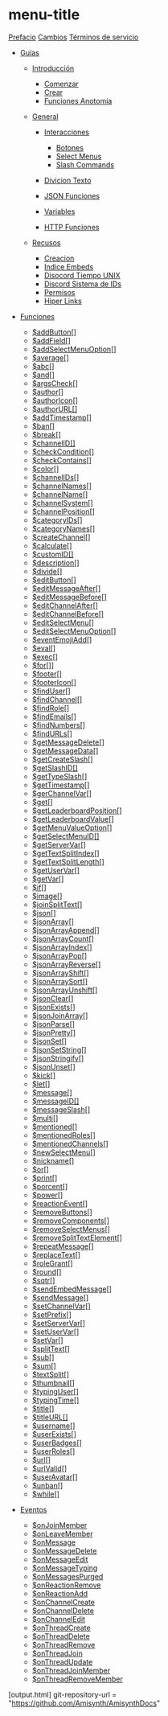 # menu-title

[Prefacio](prefacio.md)
[Cambios](cambios.md)
[Términos de servicio](terminos.md)

- [Guías](guias.md)
    - [Introducción](Introduccion/intro.md)
        - [Comenzar](Introduccion/comenzar.md)
        - [Crear](Introduccion/Crear.md)
        - [Funciones Anotomia](Introduccion/anotomia.md)

    - [General](gen/intro_gen.md)
        - [Interacciones](gen/Interacciones.md)
            - [Botones](gen/Botones.md)
            - [Select Menus](gen/selectmenu.md)
            - [Slash Commands](gen/slashcommands.md)
            

        - [Divicion Texto](gen/texto.md)
        - [JSON Funciones](gen/json.md)
        - [Variables](gen/variables.md)
        - [HTTP Funciones](gen/https.md)

    - [Recusos](Recursos/README.md)
        - [Creacion](Recursos/Creacion.md)
        - [Indice Embeds](Recursos/Indices.md)
        - [Disocord Tiempo UNIX](Recursos/MarcaTiempo.md)
        - [Discord Sistema de IDs](Recursos/IDs.md)
        - [Permisos](Recursos/Permisos.md)
        - [Hiper Links](Recursos/hiperlink.md)


    

- [Funciones](funciones/README.md)
    - [$addButton[]](funciones/addButton.md)
    - [$addField[]](funciones/addField.md)
    - [$addSelectMenuOption[]](funciones/addSelectMenuOption.md)
    - [$average[]](funciones/average.md)
    - [$abc[]](funciones/abc.md)
    - [$and[]](funciones/and.md)
    - [$argsCheck[]](funciones/argsCheck.md)
    - [$author[]](funciones/author.md)
    - [$authorIcon[]](funciones/authorIcon.md)
    - [$authorURL[]](funciones/authorURL.md)
    - [$addTimestamp[]](funciones/addTimestamp.md)
    - [$ban[]](funciones/ban.md)
    - [$break[]](funciones/break.md)
    - [$channelID[]](funciones/channelID.md)
    - [$checkCondition[]](funciones/checkCondition.md)
    - [$checkContains[]](funciones/checkContains.md)
    - [$color[]](funciones/color.md)
    - [$channelIDs[]](funciones/channelIDs.md)
    - [$channelNames[]](funciones/channelNames.md)
    - [$channelName[]](funciones/channelName.md)
    - [$channelSystem[]](funciones/channelSystem.md)
    - [$channelPosition[]](funciones/channelPosition.md)
    - [$categoryIDs[]](funciones/categoryIDs.md)
    - [$categoryNames[]](funciones/categoryNames.md)
    - [$createChannel[]](funciones/creareChannel.md)
    - [$calculate[]](funciones/calculate.md)
    - [$customID[]](funciones/customID.md)
    - [$description[]](funciones/description.md)
    - [$divide[]](funciones/divide.md)
    - [$editButton[]](funciones/editButton.md)
    - [$editMessageAfter[]](funciones/editMessageAfter.md)
    - [$editMessageBefore[]](funciones/editMessageBefore.md)
    - [$editChannelAfter[]](funciones/editChannelAfter.md)
    - [$editChannelBefore[]](funciones/editChannelBefore.md)
    - [$editSelectMenu[]](funciones/editSelectMenu.md)
    - [$editSelectMenuOption[]](funciones/editSelectMenuOption.md)
    - [$eventEmojiAdd[]](funciones/eventEmojiAdd.md)
    - [$eval[]](funciones/eval.md)
    - [$exec[]](funciones/exec.md)
    - [$for[]](funciones/for.md)]
    - [$footer[]](funciones/footer.md)
    - [$footerIcon[]](funciones/footerIcon.md)
    - [$findUser[]](funciones/findUser.md)
    - [$findChannel[]](funciones/findChannel.md)
    - [$findRole[]](funciones/findRole.md)
    - [$findEmails[]](funciones/findEmails.md)
    - [$findNumbers[]](funciones/findNumbers.md)
    - [$findURLs[]](funciones/findURLs.md)
    - [$getMessageDelete[]](funciones/getMessageDelete.md)
    - [$getMessageData[]](funciones/getMessageData.md)
    - [$getCreateSlash[]](funciones/getCreateSlash.md)
    - [$getSlashID[]](funciones/getSlashID.md)
    - [$getTypeSlash[]](funciones/getTypeSlash.md)
    - [$getTimestamp[]](funciones/getTimestamp.md)
    - [$gerChannelVar[]](funciones/gerChannelVar.md)
    - [$get[]](funciones/get.md)
    - [$getLeaderboardPosition[]](funciones/getLeaderboardPosition.md)
    - [$getLeaderboardValue[]](funciones/getLeaderboardValue.md)
    - [$getMenuValueOption[]](funciones/getMenuValueOption.md)
    - [$getSelectMenuID[]](funciones/getSelectMenuID.md)
    - [$getServerVar[]](funciones/getServerVar.md)
    - [$getTextSplitIndex[]](funciones/getTextSplitIndex.md)
    - [$getTextSplitLength[]](funciones/getTextSplitLength.md)
    - [$getUserVar[]](funciones/getUserVar.md)
    - [$getVar[]](funciones/getVar.md)
    - [$if[]](funciones/if.md)
    - [$image[]](funciones/image.md)
    - [$joinSplitText[]](funciones/joinSplitText.md)
    - [$json[]](funciones/json.md)
    - [$jsonArray[]](funciones/jsonArray.md)
    - [$jsonArrayAppend[]](funciones/jsonArrayAppend.md)
    - [$jsonArrayCount[]](funciones/jsonArrayCount.md)
    - [$jsonArrayIndex[]](funciones/jsonArrayIndex.md)
    - [$jsonArrayPop[]](funciones/jsonArrayPop.md)
    - [$jsonArrayReverse[]](funciones/jsonArrayReverse.md)
    - [$jsonArrayShift[]](funciones/jsonArrayShift.md)
    - [$jsonArraySort[]](funciones/jsonArraySort.md)
    - [$jsonArrayUnshift[]](funciones/jsonArrayUnshift.md)
    - [$jsonClear[]](funciones/jsonClear.md)
    - [$jsonExists[]](funciones/jsonExists.md)
    - [$jsonJoinArray[]](funciones/jsonJoinArray.md)
    - [$jsonParse[]](funciones/jsonParse.md)
    - [$jsonPretty[]](funciones/jsonPretty.md)
    - [$jsonSet[]](funciones/jsonSet.md)
    - [$jsonSetString[]](funciones/jsonSetString.md)
    - [$jsonStringify[]](funciones/jsonStringify.md)
    - [$jsonUnset[]](funciones/jsonUnset.md)
    - [$kick[]](funciones/kick.md)
    - [$let[]](funciones/let.md)
    - [$message[]](funciones/message.md)
    - [$messageID[]](funciones/messageID.md)
    - [$messageSlash[]](funciones/messageSlash.md)
    - [$multi[]](funciones/multi.md)
    - [$mentioned[]](funciones/mentioned.md)
    - [$mentionedRoles[]](funciones/mentionedRoles.md)
    - [$mentionedChannels[]](funciones/mentionedChannels.md)
    - [$newSelectMenu[]](funciones/newSelectMenu.md)
    - [$nickname[]](funciones/nickname.md)
    - [$or[]](funciones/or.md)
    - [$print[]](funciones/print.md)
    - [$porcent[]](funciones/porcent.md)
    - [$power[]](funciones/power.md)
    - [$reactionEvent[]](funciones/reactionEvent.md)
    - [$removeButtons[]](funciones/removeButtons.md)
    - [$removeComponents[]](funciones/removeComponents.md)
    - [$removeSelectMenus[]](funciones/removeSelectMenus.md)
    - [$removeSplitTextElement[]](funciones/removeSplitTextElement.md)
    - [$repeatMessage[]](funciones/repeatMessage.md)
    - [$replaceText[]](funciones/replaceText.md)
    - [$roleGrant[]](funciones/roleGrant.md)
    - [$round[]](funciones/round.md)
    - [$sqtr[]](funciones/sqtr.md)
    - [$sendEmbedMessage[]](funciones/sendEmbedMessage.md)
    - [$sendMessage[]](funciones/sendMessage.md)
    - [$setChannelVar[]](funciones/setChannelVar.md)
    - [$setPrefix[]](funciones/setPrefix.md)
    - [$setServerVar[]](funciones/setServerVar.md)
    - [$setUserVar[]](funciones/setUserVar.md)
    - [$setVar[]](funciones/setVar.md)
    - [$splitText[]](funciones/splitText.md)
    - [$sub[]](funciones/sub.md)
    - [$sum[]](funciones/sum.md)
    - [$textSplit[]](funciones/textSplit.md)
    - [$thumbnail[]](funciones/thumbnail.md)
    - [$typingUser[]](funciones/typingUser.md)
    - [$typingTime[]](funciones/typingTime.md)
    - [$title[]](funciones/title.md)
    - [$titleURL[]](funciones/titleURL.md)
    - [$username[]](funciones/username.md)
    - [$userExists[]](funciones/userExists.md)
    - [$userBadges[]](funciones/userBadges.md)
    - [$userRoles[]](funciones/userRoles.md)
    - [$url[]](funciones/url.md)
    - [$urlValid[]](funciones/urlValid.md)
    - [$userAvatar[]](funciones/userAvatar.md)
    - [$unban[]](funciones/unban.md)
    - [$while[]](funciones/while.md)







- [Eventos](Eventos/README.md)
    - [$onJoinMember](Eventos/onJoinMember.md)
    - [$onLeaveMember](Eventos/onLeaveMember.md)
    - [$onMessage](Eventos/onMessage.md)
    - [$onMessageDelete](Eventos/onMessageDelete.md)
    - [$onMessageEdit](Eventos/onMessageEdit.md)
    - [$onMessageTyping](Eventos/onMessageTyping.md)
    - [$onMessagesPurged](Eventos/onMessageTyping.md)
    - [$onReactionRemove](Eventos/onReactionRemove.md)
    - [$onReactionAdd](Eventos/onReactionAdd.md)
    - [$onChannelCreate](Eventos/onChannelCreate.md)
    - [$onChannelDelete](Eventos/onChannelDelete.md)
    - [$onChannelEdit](Eventos/onChannelEdit.md)
    - [$onThreadCreate](Eventos/onThreadCreate.md)
    - [$onThreadDelete](Eventos/onThreadDelete.md)
    - [$onThreadRemove](Eventos/onThreadRemove.md)
    - [$onThreadJoin](Eventos/onThreadJoin.md)
    - [$onThreadUpdate](Eventos/onThreadUpdate.md)
    - [$onThreadJoinMember](Eventos/onThreadJoinMember.md)
    - [$onThreadRemoveMember](Eventos/onThreadRemoveMember.md)
    



[output.html]
git-repository-url = "https://github.com/Amisynth/AmisynthDocs"
